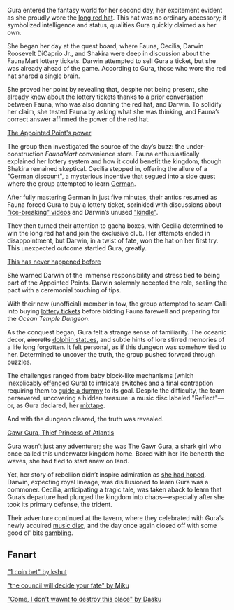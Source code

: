 Gura entered the fantasy world for her second day, her excitement evident as she proudly wore the [long red hat](https://www.youtube.com/live/bOIlLaFiiE4?feature=shared&t=482). This hat was no ordinary accessory; it symbolized intelligence and status, qualities Gura quickly claimed as her own.

She began her day at the quest board, where Fauna, Cecilia, Darwin Roosevelt DiCaprio Jr., and Shakira were deep in discussion about the FaunaMart lottery tickets. Darwin attempted to sell Gura a ticket, but she was already ahead of the game. According to Gura, those who wore the red hat shared a single brain.

She proved her point by revealing that, despite not being present, she already knew about the lottery tickets thanks to a prior conversation between Fauna, who was also donning the red hat, and Darwin. To solidify her claim, she tested Fauna by asking what she was thinking, and Fauna’s correct answer affirmed the power of the red hat.

[The Appointed Point's power](#embed:https://www.youtube.com/live/bOIlLaFiiE4?t=648)

The group then investigated the source of the day’s buzz: the under-construction _FaunaMart_ convenience store. Fauna enthusiastically explained her lottery system and how it could benefit the kingdom, though Shakira remained skeptical. Cecilia stepped in, offering the allure of a ["German discount"](https://www.youtube.com/live/bOIlLaFiiE4?feature=shared&t=1123), a mysterious incentive that segued into a side quest where the group attempted to learn [German](https://www.youtube.com/live/bOIlLaFiiE4?feature=shared&t=1210).

After fully mastering German in just five minutes, their antics resumed as Fauna forced Gura to buy a lottery ticket, sprinkled with discussions about ["ice-breaking" videos](https://www.youtube.com/live/bOIlLaFiiE4?feature=shared&t=1785) and Darwin’s unused ["kindle"](https://www.youtube.com/live/bOIlLaFiiE4?feature=shared&t=1937).

They then turned their attention to gacha boxes, with Cecilia determined to win the long red hat and join the exclusive club. Her attempts ended in disappointment, but Darwin, in a twist of fate, won the hat on her first try. This unexpected outcome startled Gura, greatly.

[This has never happened before](#embed:https://www.youtube.com/live/bOIlLaFiiE4?t=2111)

She warned Darwin of the immense responsibility and stress tied to being part of the Appointed Points. Darwin solemnly accepted the role, sealing the pact with a ceremonial touching of tips.

With their new (unofficial) member in tow, the group attempted to scam Calli into buying [lottery tickets](https://www.youtube.com/live/bOIlLaFiiE4?feature=shared&t=2658) before bidding Fauna farewell and preparing for the _Ocean Temple Dungeon_.

As the conquest began, Gura felt a strange sense of familiarity. The oceanic decor, ~~aircrafts~~ [dolphin statues](https://www.youtube.com/live/bOIlLaFiiE4?feature=shared&t=5735), and subtle hints of lore stirred memories of a life long forgotten. It felt personal, as if this dungeon was somehow tied to her. Determined to uncover the truth, the group pushed forward through puzzles.

The challenges ranged from baby block-like mechanisms (which inexplicably [offended](https://www.youtube.com/live/bOIlLaFiiE4?feature=shared&t=5870) Gura) to intricate switches and a final contraption requiring them to [guide a dummy](https://www.youtube.com/live/bOIlLaFiiE4?feature=shared&t=6604) to its goal. Despite the difficulty, the team persevered, uncovering a hidden treasure: a music disc labeled "Reflect"—or, as Gura declared, her [mixtape](https://www.youtube.com/live/bOIlLaFiiE4?feature=shared&t=8434).

And with the dungeon cleared, the truth was revealed.

[Gawr Gura, ~~Thief~~ Princess of Atlantis](#embed:https://www.youtube.com/live/bOIlLaFiiE4?t=8698)

Gura wasn’t just any adventurer; she was The Gawr Gura, a shark girl who once called this underwater kingdom home. Bored with her life beneath the waves, she had fled to start anew on land.

Yet, her story of rebellion didn’t inspire admiration as [she had hoped](https://www.youtube.com/live/bOIlLaFiiE4?feature=shared&t=8786). Darwin, expecting royal lineage, was disillusioned to learn Gura was a commoner. Cecilia, anticipating a tragic tale, was taken aback to learn that Gura’s departure had plunged the kingdom into chaos—especially after she took its primary defense, the trident.

Their adventure continued at the tavern, where they celebrated with Gura’s newly acquired [music disc](https://www.youtube.com/live/bOIlLaFiiE4?feature=shared&t=9204), and the day once again closed off with some good ol' bits [gambling](https://www.youtube.com/live/bOIlLaFiiE4?feature=shared&t=9761).

## Fanart

["1 coin bet" by kshut](https://x.com/shutowl/status/1830517595768000529)

["the council will decide your fate" by Miku](https://x.com/Mikururun/status/1830701638472081531)

["Come, I don't wawnt to destroy this place" by Daaku](https://x.com/koizumi_arata/status/1831100215668908440)
